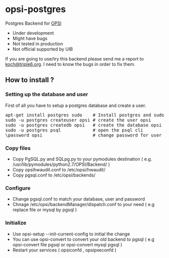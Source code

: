 # opsi-postgres
Postgres Backend for [OPSI](http://opsi.org)

* Under development
* Might have bugs
* Not tested in production
* Not official supported by UIB

If you are going to use/try this backend please send me a report to koch@triple6.org.
I need to know the bugs in order to fix them.

## How to install ?
### Setting up the database and user
First of all you have to setup a postgres database and create a user.

<pre>
apt-get install postgres sudo    # Install postgres and sudo
sudo -u postgres createuser opsi # create the user opsi
sudo -u postgres createdb opsi   # create the database opsi
sudo -u postgres psql            # open the psql cli
\password opsi                   # change password for user opsi
</pre>

### Copy files
* Copy PgSQL.py and SQLpg.py to your pymodules destination ( e.g. /usr/lib/pymodules/python2.7/OPSI/Backend/ )
* Copy opsihwaudit.conf to /etc/opsi/hwaudit/
* Copy pgsql.conf to /etc/opsi/backends/

### Configure
* Change pgsql.conf to match your database, user and password
* Chnage /etc/opsi/backendManager/dispatch.conf to your need ( e.g replace file or mysql by pgsql )

### Initialize
* Use opsi-setup --init-current-config to initial the change
* You can use opsi-convert to convert your old backend to pgsql ( e.g opsi-convert file pgsql or opsi-convert mysql pgsql )
* Restart your services ( opsiconfd , opsipxeconfd )
